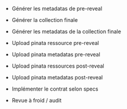 - Générer les metadatas de pre-reveal
- Générer la collection finale
- Générer les metadatas de la collection finale
- Upload pinata ressource pre-reveal
- Upload pinata metadatas pre-reveal
- Upload pinata ressources post-reveal
- Upload pinata metadatas post-reveal

- Implémenter le contrat selon specs
- Revue à froid / audit
